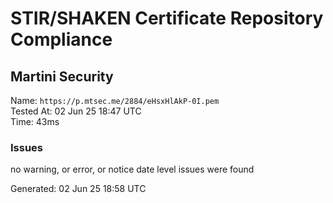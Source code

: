 # STIR/SHAKEN Certificate Repository Compliance

## Martini Security

Name: `https://p.mtsec.me/2884/eHsxHlAkP-0I.pem`\
Tested At: 02 Jun 25 18:47 UTC\
Time: 43ms

### Issues

no warning, or error, or notice date level issues were found

Generated: 02 Jun 25 18:58 UTC